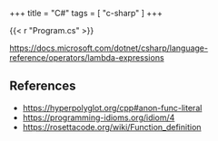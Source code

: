 +++
title = "C#"
tags = [ "c-sharp" ]
+++

{{< r "Program.cs" >}}

<https://docs.microsoft.com/dotnet/csharp/language-reference/operators/lambda-expressions>

## References

- <https://hyperpolyglot.org/cpp#anon-func-literal>
- <https://programming-idioms.org/idiom/4>
- <https://rosettacode.org/wiki/Function_definition>
